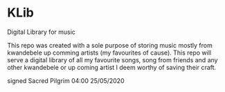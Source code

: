 # KLib
Digital Library for music

This repo was created with a sole purpose of storing music mostly from kwandebele up comming artists (my favourites of cause). 
This repo will serve a digital library of all my favourite songs, song from friends and any other kwandebele or up coming artist 
I deem worthy of saving their craft.

signed 
Sacred Pilgrim
04:00 25/05/2020
